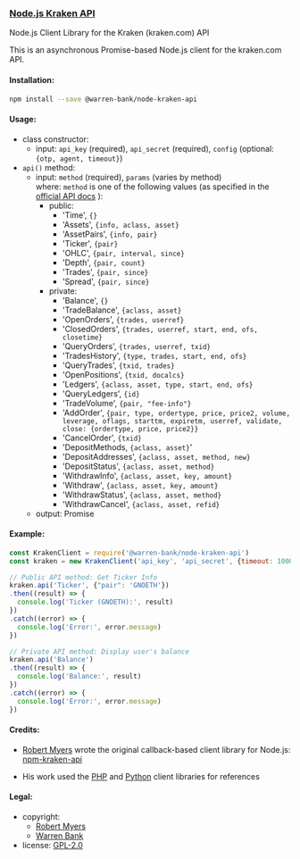 ### [Node.js Kraken API](https://github.com/warren-bank/node-kraken-api)

Node.js Client Library for the Kraken (kraken.com) API

This is an asynchronous Promise-based Node.js client for the kraken.com API.

#### Installation:

```bash
npm install --save @warren-bank/node-kraken-api
```

#### Usage:

* class constructor:
  * input: `api_key` (required), `api_secret` (required), `config` (optional: `{otp, agent, timeout}`)
* `api()` method:
  * input: `method` (required), `params` (varies by method)<br>
    where: `method` is one of the following values (as specified in the [official API docs](https://www.kraken.com/help/api) ):
    * public:
      * 'Time', `{}`
      * 'Assets', `{info, aclass, asset}`
      * 'AssetPairs', `{info, pair}`
      * 'Ticker', `{pair}`
      * 'OHLC', `{pair, interval, since}`
      * 'Depth', `{pair, count}`
      * 'Trades', `{pair, since}`
      * 'Spread', `{pair, since}`
    * private:
      * 'Balance', `{}`
      * 'TradeBalance', `{aclass, asset}`
      * 'OpenOrders', `{trades, userref}`
      * 'ClosedOrders', `{trades, userref, start, end, ofs, closetime}`
      * 'QueryOrders', `{trades, userref, txid}`
      * 'TradesHistory', `{type, trades, start, end, ofs}`
      * 'QueryTrades', `{txid, trades}`
      * 'OpenPositions', `{txid, docalcs}`
      * 'Ledgers', `{aclass, asset, type, start, end, ofs}`
      * 'QueryLedgers', `{id}`
      * 'TradeVolume', `{pair, "fee-info"}`
      * 'AddOrder', `{pair, type, ordertype, price, price2, volume, leverage, oflags, starttm, expiretm, userref, validate, close: {ordertype, price, price2}}`
      * 'CancelOrder', `{txid}`
      * 'DepositMethods, `{aclass, asset}`'
      * 'DepositAddresses', `{aclass, asset, method, new}`
      * 'DepositStatus', `{aclass, asset, method}`
      * 'WithdrawInfo', `{aclass, asset, key, amount}`
      * 'Withdraw', `{aclass, asset, key, amount}`
      * 'WithdrawStatus', `{aclass, asset, method}`
      * 'WithdrawCancel', `{aclass, asset, refid}`
  * output: Promise

#### Example:

```javascript
const KrakenClient = require('@warren-bank/node-kraken-api')
const kraken = new KrakenClient('api_key', 'api_secret', {timeout: 10000})

// Public API method: Get Ticker Info
kraken.api('Ticker', {"pair": 'GNOETH'})
.then((result) => {
  console.log('Ticker (GNOETH):', result)
})
.catch((error) => {
  console.log('Error:', error.message)
})

// Private API method: Display user's balance
kraken.api('Balance')
.then((result) => {
  console.log('Balance:', result)
})
.catch((error) => {
  console.log('Error:', error.message)
})
```

#### Credits:

* [Robert Myers](https://github.com/nothingisdead) wrote the original callback-based client library for Node.js: [npm-kraken-api](https://github.com/nothingisdead/npm-kraken-api)

* His work used the [PHP](https://github.com/payward/kraken-api-client) and [Python](https://github.com/veox/python3-krakenex) client libraries for references

#### Legal:

* copyright:
  * [Robert Myers](https://github.com/nothingisdead)
  * [Warren Bank](https://github.com/warren-bank)
* license: [GPL-2.0](https://www.gnu.org/licenses/old-licenses/gpl-2.0.txt)
